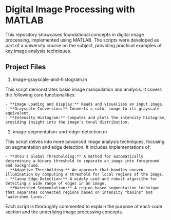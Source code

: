 # Digital Image Processing with MATLAB

This repository showcases foundational concepts in digital image processing, implemented using MATLAB. The scripts were developed as part of a university course on the subject, providing practical examples of key image analysis techniques.

## Project Files

1. image-grayscale-and-histogram.m

This script demonstrates basic image manipulation and analysis. It covers the following core functionalities:

    - **Image Loading and Display:** Reads and visualizes an input image.
    - **Grayscale Conversion:** Converts a color image to its grayscale equivalent.
    - **Intensity Histogram:** Computes and plots the intensity histogram, providing insight into the image's tonal distribution.

2. image-segmentation-and-edge-detection.m

This script delves into more advanced image analysis techniques, focusing on segmentation and edge detection. It includes implementations of:

    - **Otsu's Global Thresholding:** A method for automatically determining a binary threshold to separate an image into foreground and background.
    - **Adaptive Thresholding:** An approach that handles uneven illumination by computing a threshold for local regions of the image.
    - **Canny Edge Detection:** A widely used and robust algorithm for detecting a wide range of edges in an image.
    - **Watershed Segmentation:** A region-based segmentation technique that separates connected regions based on intensity "basins" and "watershed lines."

Each script is thoroughly commented to explain the purpose of each code section and the underlying image processing concepts.
